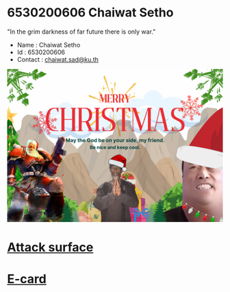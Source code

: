 # 6530200606 Chaiwat Setho
 "In the grim darkness of far future there is only war."

- Name : Chaiwat Setho
- Id : 6530200606
- Contact : chaiwat.sad@ku.th


![The Emperor](img/Christmas-card.png)

# [Attack surface](attack-surface.md)
# [E-card](e-card.md)
